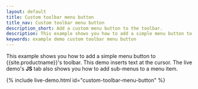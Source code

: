 ```yaml
---
layout: default
title: Custom toolbar menu button
title_nav: Custom toolbar menu button
description_short: Add a custom menu button to the toolbar.
description: This example shows you how to add a simple menu button to TinyMCE's toolbar.
keywords: example demo custom toolbar menu button
---
```


This example shows you how to add a simple menu button to {{site.productname}}'s toolbar. This demo inserts text at the cursor. The live demo's **JS** tab also shows you how to add sub-menus to a menu item.

{% include live-demo.html id="custom-toolbar-menu-button" %}

